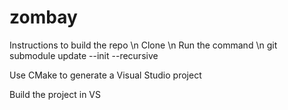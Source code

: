# zombay

Instructions to build the repo \n
Clone \n
Run the command  \n 
git submodule update --init --recursive

Use CMake to generate a Visual Studio project

Build the project in VS
